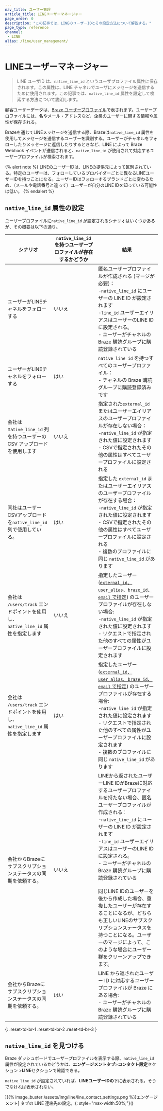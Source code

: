 ```yaml
---
nav_title: ユーザー管理
article_title: LINEユーザーマネージャー
page_order: 0
description: "この記事では、LINEのユーザーIDとその設定方法について解説する。"
page_type: reference
channel:
 - LINE
alias: /line/user_management/
---
```


# LINEユーザーマネージャー

> LINE ユーザID は、`native_line_id` というユーザプロファイル属性に保存されます。この属性は、LINE チャネルでユーザにメッセージを送信するために使用されます。この記事では、`native_line_id` 属性を設定して検索する方法について説明します。

顧客ユーザーデータは、[Braze ユーザープロファイル]({{site.baseurl}}/user_guide/data/user_data_collection/user_profile_lifecycle/)で表されます。ユーザープロファイルには、名やメール・アドレスなど、企業のユーザーに関する情報や属性が保存される。 

Brazeを通じてLINEメッセージを送信する際、Brazeは`native_line_id` 属性を使用してメッセージを送信するユーザーを識別する。ユーザーがチャネルをフォローしたりメッセージに返信したりするときなど、LINE によって Braze Webhook イベントが送信されると、`native_line_id` が使用されて対応するユーザープロファイルが検索されます。

{% alert note %}
LINEのユーザーIDは、LINEの提供元によって区別されている。特定のユーザーは、フォローしているプロバイダーごとに異なるLINEユーザーIDを持つことになる。ユーザーIDはフォローするブランドごとに変わるため、（メールや電話番号と違って）ユーザーが自分のLINE IDを知っている可能性は低い。
{% endalert %}

## `native_line_id` 属性の設定

ユーザープロファイルに`native_line_id` が設定されるシナリオはいくつかあるが、その概要は以下の通り。

| シナリオ | `native_line_id` を持つユーザープロファイルが存在するかどうか | 結果 |
| --- | --- | --- |
|ユーザーがLINEチャネルをフォローする | いいえ| 匿名ユーザープロファイルが作成される (マージが必要)：<br> -`native_line_id` にユーザーの LINE ID が設定されます <br>-`line_id` ユーザーエイリアスはユーザーのLINE IDに設定される。<br>\- ユーザーがチャネルの Braze 購読グループに購読登録されている |
|ユーザーがLINEチャネルをフォローする| はい | `native_line_id` を持つすべてのユーザープロファイル：<br>\- チャネルの Braze 購読グループに購読登録済みです|
|会社は n`ative_line_id` 列を持つユーザーの CSV アップロードを使用します| いいえ| 指定された`external_id` またはユーザーエイリアスのユーザープロファイルが存在しない場合：<br>-`native_line_id` が指定された値に設定されます<br> \- CSVで指定されたその他の属性はすべてユーザープロファイルに設定される|
|同社はユーザーCSVアップロードを`native_line_id` 列で使用している。 | はい | 指定した `external_id` またはユーザーエイリアスのユーザープロファイルが存在する場合：<br>-`native_line_id` が指定された値に設定されます<br>\- CSVで指定されたその他の属性はすべてユーザープロファイルに設定される<br>\- 複数のプロファイルに同じ `native_line_id` があります |
| 会社は `/users/track` エンドポイントを使用し、`native_line_id` 属性を指定します | いいえ | 指定したユーザー ([`external_id`、`user_alias`、`braze_id`、`email` で指定]({{site.baseurl}}/api/objects_filters/user_attributes_object/)) のユーザープロファイルが存在しない場合:<br>-`native_line_id` が指定された値に設定されます<br>\- リクエストで指定された他のすべての属性がユーザープロファイルに設定されます |
| 会社は `/users/track` エンドポイントを使用し、`native_line_id` 属性を指定します | はい | 指定したユーザー ([`external_id`、`user_alias`、`braze_id`、`email` で指定]({{site.baseurl}}/api/objects_filters/user_attributes_object/)) のユーザープロファイルが存在する場合:<br>-`native_line_id` が指定された値に設定されます<br>\- リクエストで指定された他のすべての属性がユーザープロファイルに設定されます<br>\- 複数のプロファイルに同じ `native_line_id` があります |
| 会社からBrazeにサブスクリプションステータスの同期を依頼する。 | いいえ | LINEから返されたユーザーLINE IDがBrazeに対応するユーザープロファイルを持たない場合、匿名ユーザープロファイルが作成される：<br>-`native_line_id` にユーザーの LINE ID が設定されます<br>-`line_id` ユーザーエイリアスはユーザーのLINE IDに設定される。<br>\- ユーザーがチャネルの Braze 購読グループに購読登録されている<br><br>同じLINE IDのユーザーを後から作成した場合、重複したユーザーが存在することになるが、どちらも正しいLINEのサブスクリプションステータスを持つことになる。ユーザーのマージによって、このような場合にユーザー群をクリーンアップできます。 |
| 会社からBrazeにサブスクリプションステータスの同期を依頼する。 | はい | LINE から返されたユーザー ID に対応するユーザープロファイルが Braze にある場合:<br>\- ユーザーがチャネルの Braze 購読グループに購読登録されている |
{: .reset-td-br-1 .reset-td-br-2 .reset-td-br-3 }

## `native_line_id` を見つける

Braze ダッシュボードでユーザープロファイルを表示する際、`native_line_id` 属性が設定されているかどうかは、**エンゲージメントタブ**>**コンタクト設定**セクション >**LINE**セクションで確認できる。

`native_line_id` が設定されていれば、**LINEユーザーIDの**下に表示される。そうでなければ表示されない。

]({% image_buster /assets/img/line/line_contact_settings.png %})エンゲージメント] タブの LINE 連絡先の設定。{: style="max-width:50%;"}()

